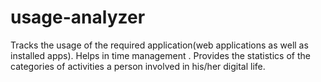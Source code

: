 # usage-analyzer
Tracks the usage of the required application(web applications as well as installed apps). Helps in time management . Provides the statistics of the categories of activities a person involved in his/her digital life.

